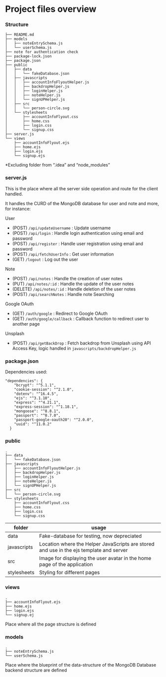 # Project files overview

### Structure

```
├── README.md
├── models
│   ├── noteEntrySchema.js
│   └── userSchema.js
├── note for authentication check
├── package-lock.json
├── package.json
├── public
│   ├── data
│   │   └── fakeDatabase.json
│   ├── javascripts
│   │   ├── accountInfoFlyoutHelper.js
│   │   ├── backdropHelper.js
│   │   ├── loginHelper.js
│   │   ├── noteHelper.js
│   │   └── signUPHelper.js
│   ├── src
│   │   └── person-circle.svg
│   └── stylesheets
│       ├── accountInfoFlyout.css
│       ├── home.css
│       ├── login.css
│       └── signup.css
├── server.js
└── views
    ├── accountInfoFlyout.ejs
    ├── home.ejs
    ├── login.ejs
    └── signup.ejs
```

*Excluding folder from “.idea” and “node_modules”

### server.js

This is the place where all the server side operation and route for the client handled.

It handles the CURD of the MongoDB database for user and note and more, for instance:

User

- (POST) `/api/updateUsername` : Update username
- (POST) `/api/login` : Handle login authentication using email and password
- (POST) `/api/register` : Handle user registration using email and password
- (POST) `/api/fetchUserInfo` : Get user information
- (GET) `/logout` : Log out the user

Note

- (POST) `/api/notes` : Handle the creation of user notes
- (PUT) `/api/notes/:id` : Handle the update of the user notes
- (DELETE) `/api/notes/:id` : Handle deletion of the user notes
- (POST) `/api/searchNotes` : Handle note Searching

Google OAuth

- (GET) `/auth/google` : Redirect to Google OAuth
- (GET) `/auth/google/callback` : Callback function to redirect user to another page

Unsplash

- (POST) `/api/getBackDrop` : Fetch backdrop from Unsplash using API Access Key, logic handled in `javascripts/backdropHelper.js`

### package.json

Dependencies used:

```
"dependencies": {
    "bcrypt": "^5.1.1",
    "cookie-session": "^2.1.0",
    "dotenv": "^16.4.5",
    "ejs": "^3.1.10",
    "express": "^4.21.1",
    "express-session": "^1.18.1",
    "mongoose": "^8.8.1",
    "passport": "^0.7.0",
    "passport-google-oauth20": "^2.0.0",
    "uuid": "^11.0.2"
  }
```

### public

```
.
├── data
│   └── fakeDatabase.json
├── javascripts
│   ├── accountInfoFlyoutHelper.js
│   ├── backdropHelper.js
│   ├── loginHelper.js
│   ├── noteHelper.js
│   └── signUPHelper.js
├── src
│   └── person-circle.svg
└── stylesheets
    ├── accountInfoFlyout.css
    ├── home.css
    ├── login.css
    └── signup.css

```

| folder      | usage                                                                                   |
|-------------|-----------------------------------------------------------------------------------------|
| data        | Fake-database for testing, now depreciated                                              |
| javascripts | Location where the Helper JavaScripts are stored and use in the ejs template and server |
| src         | Image for displaying the user avatar in the home page of the application                |
| stylesheets | Styling for different pages                                                             |

### views

```
.
├── accountInfoFlyout.ejs
├── home.ejs
├── login.ejs
└── signup.ej
```

Place where all the page structure is defined

### models

```
.
├── noteEntrySchema.js
└── userSchema.js
```

Place where the blueprint of the data-structure of the MongoDB Database backend structure are defined